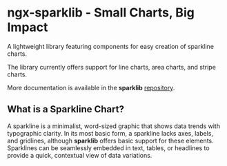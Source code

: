 # ngx-sparklib - Small Charts, Big Impact

A lightweight library featuring components for easy creation of sparkline charts.

The library currently offers support for line charts, area charts, and stripe charts.

More documentation is available in the **sparklib** [repository](https://github.com/TobyBackstrom/sparklib).

## What is a Sparkline Chart?

A sparkline is a minimalist, word-sized graphic that shows data trends with typographic clarity. In its most basic form, a sparkline lacks axes, labels, and gridlines, although **sparklib** offers basic support for these elements. Sparklines can be seamlessly embedded in text, tables, or headlines to provide a quick, contextual view of data variations.
